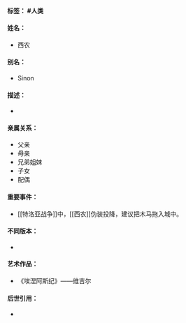 #### 标签： #人类
#### 姓名：
- 西农
#### 别名：
- Sinon
#### 描述：
- 
#### 亲属关系：
- 父亲
- 母亲
- 兄弟姐妹
- 子女
- 配偶
#### 重要事件：
- [[特洛亚战争]]中，[[西农]]伪装投降，建议把木马拖入城中。
#### 不同版本：
- 
#### 艺术作品：
- 《埃涅阿斯纪》——维吉尔
#### 后世引用：
- 